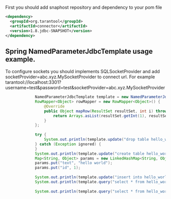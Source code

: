 
First you should add snaphost repository and  dependency to your pom file
```xml
<dependency>
  <groupId>org.tarantool</groupId>
  <artifactId>connector</artifactId>
  <version>1.8.jdbc-SNAPSHOT</version>
</dependency>
```


## Spring NamedParameterJdbcTemplate usage example.

To configure sockets you should implements SQLSocketProvider and add socketProvider=abc.xyz.MySocketProvider to connect url. 
For example tarantool://localhost:3301?username=test&password=test&socketProvider=abc.xyz.MySocketProvider

```java
             NamedParameterJdbcTemplate template = new NamedParameterJdbcTemplate(new DriverManagerDataSource("tarantool://localhost:3301?username=test&password=test"));
             RowMapper<Object> rowMapper = new RowMapper<Object>() {
                 @Override
                 public Object mapRow(ResultSet resultSet, int i) throws SQLException {
                     return Arrays.asList(resultSet.getInt(1), resultSet.getString(2));
                 }
             };
     
             try {
                 System.out.println(template.update("drop table hello_world", Collections.<String, Object>emptyMap()));
             } catch (Exception ignored) {
             }
             System.out.println(template.update("create table hello_world(hello int not null PRIMARY KEY, world varchar(255) not null)", Collections.<String, Object>emptyMap()));
             Map<String, Object> params = new LinkedHashMap<String, Object>();
             params.put("text", "hello world");
             params.put("id", 1);
     
             System.out.println(template.update("insert into hello_world(hello, world) values(:id,:text)", params));
             System.out.println(template.query("select * from hello_world", rowMapper));
     
             System.out.println(template.query("select * from hello_world where hello=:id", Collections.singletonMap("id", 1), rowMapper));
```

